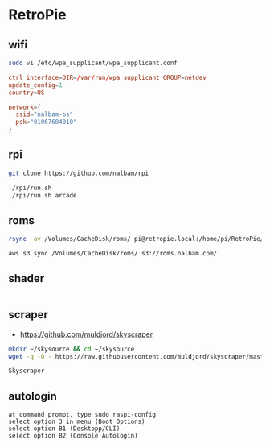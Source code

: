 # RetroPie

## wifi

```bash
sudo vi /etc/wpa_supplicant/wpa_supplicant.conf
```

```conf
ctrl_interface=DIR=/var/run/wpa_supplicant GROUP=netdev
update_config=1
country=US

network={
  ssid="nalbam-bs"
  psk="01067684010"
}
```

## rpi

```bash
git clone https://github.com/nalbam/rpi

./rpi/run.sh
./rpi/run.sh arcade
```

## roms

```bash
rsync -av /Volumes/CacheDisk/roms/ pi@retropie.local:/home/pi/RetroPie/roms/

aws s3 sync /Volumes/CacheDisk/roms/ s3://roms.nalbam.com/
```

## shader

```

```

## scraper

* <https://github.com/muldjord/skyscraper>

```bash
mkdir ~/skysource && cd ~/skysource
wget -q -O - https://raw.githubusercontent.com/muldjord/skyscraper/master/update_skyscraper.sh | bash

Skyscraper
```

## autologin

```
at command prompt, type sudo raspi-config
select option 3 in menu (Boot Options)
select option B1 (Desktopp/CLI)
select option B2 (Console Autologin)
```
